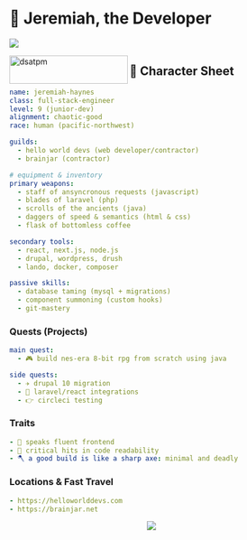 <h1>🧙 Jeremiah, the Developer</h1>
<p><img src="https://github-readme-stats.vercel.app/api?username=dsatpm&show_icons=true&theme=tokyonight&count_private=true" /></p>
<a href="https://www.buymeacoffee.com/dsatpm"> 
  <img align="left" src="https://cdn.buymeacoffee.com/buttons/v2/default-yellow.png" height="50" width="210" alt="dsatpm" />
</a>

## 🧾 Character Sheet

```yaml
name: jeremiah-haynes
class: full-stack-engineer
level: 9 (junior-dev)
alignment: chaotic-good
race: human (pacific-northwest)

guilds:
  - hello world devs (web developer/contractor)
  - brainjar (contractor)

# equipment & inventory
primary weapons:
  - staff of ansyncronous requests (javascript)
  - blades of laravel (php)
  - scrolls of the ancients (java)
  - daggers of speed & semantics (html & css)
  - flask of bottomless coffee

secondary tools:
  - react, next.js, node.js
  - drupal, wordpress, drush
  - lando, docker, composer

passive skills:
  - database taming (mysql + migrations)
  - component summoning (custom hooks)
  - git-mastery
```

### Quests (Projects)

```yaml
main quest:
  - 🎮 build nes-era 8-bit rpg from scratch using java

side quests:
  - ✈️ drupal 10 migration
  - 💏 laravel/react integrations
  - 👉 circleci testing
```

### Traits

```yaml
- 🐉 speaks fluent frontend
- 🧪 critical hits in code readability
- 🪓 a good build is like a sharp axe: minimal and deadly
```

### Locations & Fast Travel

```yaml
- https://helloworlddevs.com
- https://brainjar.net
```

<p align="center"><img src="https://github-readme-streak-stats.herokuapp.com/?user=dsatpm&theme=tokyonight" /></p>
